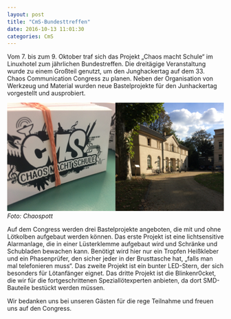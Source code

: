 ```yaml
---
layout: post
title: "CmS-Bundesttreffen"
date: 2016-10-13 11:01:30
categories: CmS
---
```


Vom 7. bis zum 9. Oktober traf sich das Projekt „Chaos macht Schule“ im Linuxhotel zum jährlichen Bundestreffen. Die dreitägige Veranstaltung wurde zu einem Großteil genutzt, um den Junghackertag auf dem 33. Chaos Communication Congress zu planen. Neben der Organisation von Werkzeug und Material wurden neue Bastelprojekte für den Junhackertag vorgestellt und ausprobiert.

![Quelle: Chaospott](/media/2016-10-13/cms-bundesttreffen-01.jpg)
*Foto: Chaospott*

Auf dem Congress werden drei Bastelprojekte angeboten, die mit und ohne Lötkolben aufgebaut werden können. Das erste Projekt ist eine lichtsensitive Alarmanlage, die in einer Lüsterklemme aufgebaut wird und Schränke und Schubladen bewachen kann. Benötigt wird hier nur ein Tropfen Heißkleber und ein Phasenprüfer, den sicher jeder in der Brusttasche hat, „falls man mal telefonieren muss“. Das zweite Projekt ist ein bunter LED-Stern, der sich besonders für Lötanfänger eignet. Das dritte Projekt ist die Blinkenr0cket, die wir für die fortgeschrittenen Speziallötexperten anbieten, da dort SMD-Bauteile bestückt werden müssen.

Wir bedanken uns bei unseren Gästen für die rege Teilnahme und freuen uns auf den Congress.